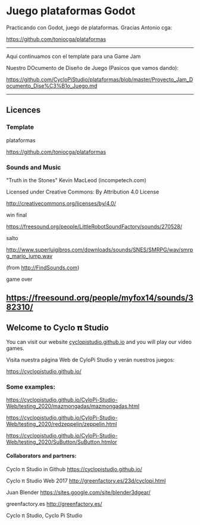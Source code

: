 # Juego plataformas Godot
Practicando con Godot, juego de plataformas. Gracias  Antonio cga:

https://github.com/toniocga/plataformas

-------------------------------------------
Aquí continuamos con el template para una Game Jam

Nuestro DOcumento de Diseño de Juego (Pasicos que vamos dando):

https://github.com/CycloPiStudio/plataformas/blob/master/Proyecto_Jam_Documento_Dise%C3%B1o_Juego.md

-------------------------------------------
## Licences

### Template
plataformas

https://github.com/toniocga/plataformas

### Sounds and Music  

"Truth in the Stones" Kevin MacLeod (incompetech.com)

Licensed under Creative Commons: By Attribution 4.0 License

http://creativecommons.org/licenses/by/4.0/


win final

https://freesound.org/people/LittleRobotSoundFactory/sounds/270528/

salto

http://www.superluigibros.com/downloads/sounds/SNES/SMRPG/wav/smrpg_mario_jump.wav

(from http://FindSounds.com)


game over

https://freesound.org/people/myfox14/sounds/382310/
-------------------------------------------

## Welcome to Cyclo 𝛑 Studio

You can visit our website [cyclopistudio.github.io](https://cyclopistudio.github.io/) and you will play our video games.

Visita nuestra página Web de CyloPi Studio y verán nuestros juegos:

https://cyclopistudio.github.io/



### Some examples:

https://cyclopistudio.github.io/CyloPi-Studio-Web/testing_2020/mazmongadas/mazmongadas.html

https://cyclopistudio.github.io/CyloPi-Studio-Web/testing_2020/redzeppelin/zeppelin.html

https://cyclopistudio.github.io/CyloPi-Studio-Web/testing_2020/SuButton/SuButton.htmlor



#### Collaborators and partners:

Cyclo π Studio in Github https://cyclopistudio.github.io/

Cyclo π Studio Web 2017 http://greenfactory.es/23d/cyclopi.html

Juan Blender https://sites.google.com/site/blender3dgear/

greenfactory.es http://greenfactory.es/

Cyclo π Studio, Cyclo Pi Studio
